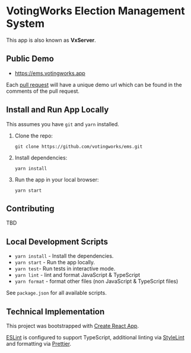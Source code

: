 # VotingWorks Election Management System

This app is also known as **VxServer**.

## Public Demo

- <https://ems.votingworks.app>

Each [pull request](https://github.com/votingworks/ems/pulls) will have a unique
demo url which can be found in the comments of the pull request.

## Install and Run App Locally

This assumes you have `git` and `yarn` installed.

1. Clone the repo:

   ```
   git clone https://github.com/votingworks/ems.git
   ```

2. Install dependencies:

   ```
   yarn install
   ```

3. Run the app in your local browser:

   ```
   yarn start
   ```

## Contributing

TBD

## Local Development Scripts

- `yarn install` - Install the dependencies.
- `yarn start` - Run the app locally.
- `yarn test`- Run tests in interactive mode.
- `yarn lint` - lint and format JavaScript & TypeScript
- `yarn format` - format other files (non JavaScript & TypeScript files)

See `package.json` for all available scripts.

## Technical Implementation

This project was bootstrapped with
[Create React App](https://github.com/facebook/create-react-app).

[ESLint](https://eslint.org/) is configured to support TypeScript, additional
linting via [StyleLint](https://stylelint.io/) and formatting via
[Prettier](https://prettier.io/).

